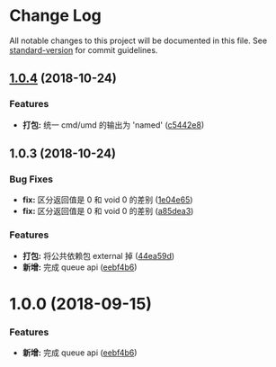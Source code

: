 # Change Log

All notable changes to this project will be documented in this file. See [standard-version](https://github.com/conventional-changelog/standard-version) for commit guidelines.

<a name="1.0.4"></a>
## [1.0.4](https://github.com/boycgit/ss-queue/compare/v1.0.3...v1.0.4) (2018-10-24)


### Features

* **打包:** 统一 cmd/umd 的输出为 'named' ([c5442e8](https://github.com/boycgit/ss-queue/commit/c5442e8))



<a name="1.0.3"></a>
## 1.0.3 (2018-10-24)


### Bug Fixes

* **fix:** 区分返回值是 0 和 void 0 的差别 ([1e04e65](https://github.com/boycgit/ss-queue/commit/1e04e65))
* **fix:** 区分返回值是 0 和 void 0 的差别 ([a85dea3](https://github.com/boycgit/ss-queue/commit/a85dea3))


### Features

* **打包:** 将公共依赖包 external 掉 ([44ea59d](https://github.com/boycgit/ss-queue/commit/44ea59d))
* **新增:** 完成 queue api ([eebf4b6](https://github.com/boycgit/ss-queue/commit/eebf4b6))



<a name="1.0.0"></a>
# 1.0.0 (2018-09-15)


### Features

* **新增:** 完成 queue api ([eebf4b6](https://github.com/boycgit/ss-queue/commit/eebf4b6))
